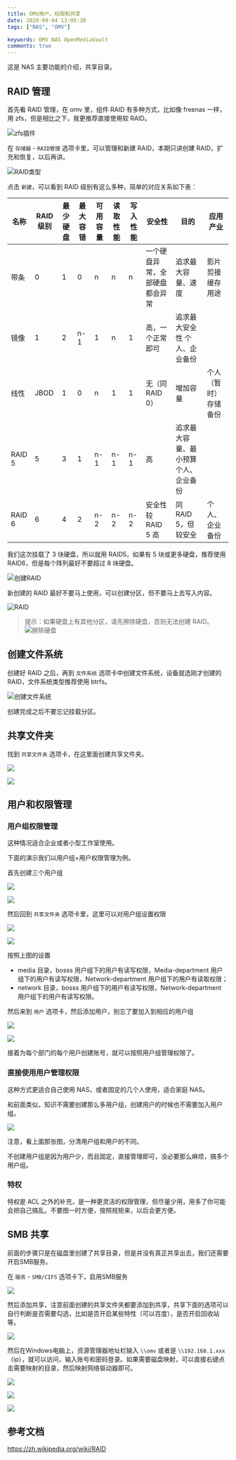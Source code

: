 ```yaml
---
title: OMV用户、权限和共享
date: 2020-09-04 13:05:30
tags: ["NAS", "OMV"]

keywords: OMV NAS OpenMediaVault
comments: true
---
```


这是 NAS 主要功能的介绍，共享目录。

<!-- more -->

## RAID 管理

首先看 RAID 管理，在 omv 里，组件 RAID 有多种方式，比如像 freenas 一样，用 zfs，但是相比之下，我更推荐直接使用软 RAID。

![zfs插件](/assets/img/2020/09/200904_114237_msedge_W14X.png)

在 `存储器` - `RAID管理` 选项卡里，可以管理和新建 RAID，本期只讲创建 RAID，扩充和恢复，以后再讲。

![RAID类型](/assets/img/2020/09/200904_115033_msedge_hdkh.png)

点击 `新建`，可以看到 RAID 级别有这么多种，简单的对应关系如下表：

| 名称   | RAID 级别 | 最少硬盘 | 最大容错 | 可用容量 | 读取性能 | 写入性能 | 安全性                         | 目的                                  | 应用产业             |
| ------ | --------- | -------- | -------- | -------- | -------- | -------- | ------------------------------ | ------------------------------------- | -------------------- |
| 带条   | 0         | 1        | 0        | n        | n        | n        | 一个硬盘异常，全部硬盘都会异常 | 追求最大容量、速度                    | 影片剪接缓存用途     |
| 镜像   | 1         | 2        | n-1      | 1        | n        | 1        | 高，一个正常即可               | 追求最大安全性 个人、企业备份         |
| 线性   | JBOD      | 1        | 0        | n        | 1        | 1        | 无（同 RAID 0）                | 增加容量                              | 个人（暂时）存储备份 |
| RAID 5 | 5         | 3        | 1        | n-1      | n-1      | n-1      | 高                             | 追求最大容量、最小预算 个人、企业备份 |
| RAID 6 | 6         | 4        | 2        | n-2      | n-2      | n-2      | 安全性较 RAID 5 高             | 同 RAID 5，但较安全                   | 个人、企业备份       |

我们这次挂载了 3 块硬盘，所以就用 RAID5，如果有 5 块或更多硬盘，推荐使用 RAID6，但是每个阵列最好不要超过 8 块硬盘。

![创建RAID](/assets/img/2020/09/200904_140645_msedge_KfR8.png)

新创建的 RAID 最好不要马上使用，可以创建分区，但不要马上去写入内容。

![RAID](/assets/img/2020/09/200904_140859_msedge_RKVg.png)

> 提示：如果硬盘上有其他分区，请先擦除硬盘，否则无法创建 RAID。
> ![擦除硬盘](/assets/img/2020/09/200904_135813_msedge_GZ8E.png)

## 创建文件系统

创建好 RAID 之后，再到 `文件系统` 选项卡中创建文件系统，设备就选刚才创建的 RAID，文件系统类型推荐使用 btrfs。

![创建文件系统](/assets/img/2020/09/200904_142620_msedge_tsC3.png)

创建完成之后不要忘记挂载分区。

## 共享文件夹

找到 `共享文件夹` 选项卡，在这里面创建共享文件夹。

![](/assets/img/2020/09/200904_145010_msedge_x7bw.png)

![](/assets/img/2020/09/200904_145058_msedge_TWQQ.png)

## 用户和权限管理

### 用户组权限管理

这种情况适合企业或者小型工作室使用。

下面的演示我们以用户组+用户权限管理为例。

首先创建三个用户组

![](/assets/img/2020/09/200904_144635_msedge_Jo53.png)

![](/assets/img/2020/09/200904_144833_msedge_jT7a.png)

然后回到 `共享文件夹` 选项卡里，这里可以对用户组设置权限

![](/assets/img/2020/09/200904_145618_msedge_T5PH.png)

![](/assets/img/2020/09/200904_145709_msedge_bAZx.png)

按照上图的设置

- media 目录，bosss 用户组下的用户有读写权限，Media-department 用户组下的用户有读写权限，Network-department 用户组下的用户有读取权限；
- network 目录，bosss 用户组下的用户有读写权限，Network-department 用户组下的用户有读写权限。

然后来到 `用户` 选项卡，然后添加用户，别忘了要加入到相应的用户组

![](/assets/img/2020/09/200904_150312_msedge_PS5D.png)

![](/assets/img/2020/09/200904_150418_msedge_eeLl.png)

接着为每个部门的每个用户创建账号，就可以按照用户组管理权限了。

### 直接使用用户管理权限

这种方式更适合自己使用 NAS，或者固定的几个人使用，适合家庭 NAS。

和前面类似，知识不需要创建那么多用户组，创建用户的时候也不需要加入用户组。

![](/assets/img/2020/09/200904_150923_msedge_iJXX.png)

注意，看上面那张图，分清用户组和用户的不同。

不创建用户组是因为用户少，而且固定，直接管理即可，没必要那么麻烦，搞多个用户组。

### 特权

特权是 ACL 之外的补充，是一种更灵活的权限管理，但尽量少用，用多了你可能会把自己搞乱。不要图一时方便，按照规矩来，以后会更方便。

## SMB 共享

前面的步骤只是在磁盘里创建了共享目录，但是并没有真正共享出去，我们还需要开启SMB服务。

在 `服务` - `SMB/CIFS` 选项卡下，启用SMB服务

![](/assets/img/2020/09/200904_151722_msedge_HHwQ.png)

然后添加共享，注意前面创建的共享文件夹都要添加到共享，共享下面的选项可以自行判断是否需要勾选，比如是否开启某些特性（可以百度），是否开启回收站等。

![](/assets/img/2020/09/200904_151828_msedge_oB7M.png)

然后在Windows电脑上，资源管理器地址栏输入 `\\omv` 或者是 `\\192.168.1.xxx`（ip），就可以访问，输入账号和密码登录。如果需要磁盘映射，可以直接右键点击需要映射的目录，然后映射网络驱动器即可。

![](/assets/img/2020/09/200904_152540_dopus_1d20.png)

![](/assets/img/2020/09/200904_152640_dopus_7F9P.png)

![](/assets/img/2020/09/200904_152659_dopus_7O5q.png)

## 参考文档

https://zh.wikipedia.org/wiki/RAID
